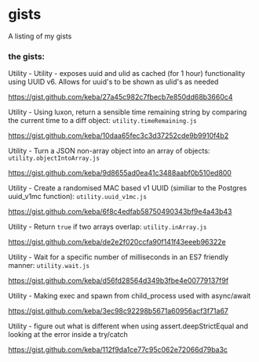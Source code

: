 # gists
A listing of my gists

### the gists:

Utility - Utility - exposes uuid and ulid as cached (for 1 hour) functionality using UUID v6. Allows for uuid's to be shown as ulid's as needed

https://gist.github.com/keba/27a45c982c7fbecb7e850dd68b3660c4


Utility - Using luxon, return a sensible time remaining string by comparing the current time to a diff object: `utility.timeRemaining.js`

https://gist.github.com/keba/10daa65fec3c3d37252cde9b9910f4b2


Utility - Turn a JSON non-array object into an array of objects: `utility.objectIntoArray.js`

https://gist.github.com/keba/9d8655ad0ea41c3488aabf0b510ed800


Utility - Create a randomised MAC based v1 UUID (similiar to the Postgres uuid_v1mc function): `utility.uuid_v1mc.js`

https://gist.github.com/keba/6f8c4edfab58750490343bf9e4a43b43


Utility - Return `true` if two arrays overlap: `utility.inArray.js`

https://gist.github.com/keba/de2e2f020ccfa90f141f43eeeb96322e


Utility - Wait for a specific number of milliseconds in an ES7 friendly manner: `utility.wait.js`

https://gist.github.com/keba/d56fd28564d349b3fbe4e00779137f9f


Utility - Making exec and spawn from child_process used with async/await

https://gist.github.com/keba/3ec98c92298b5671a60956acf3f71a67


Utility - figure out what is different when using assert.deepStrictEqual and looking at the error inside a try/catch

https://gist.github.com/keba/112f9da1ce77c95c062e72066d79ba3c

